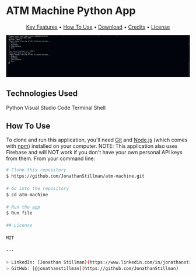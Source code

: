 # ATM Machine Python App
<p align="center">
  <a href="#key-features">Key Features</a> •
  <a href="#how-to-use">How To Use</a> •
  <a href="#download">Download</a> •
  <a href="#credits">Credits</a> •
  <a href="#license">License</a>
</p>

![screenshot](Example1.png)

## Technologies Used
Python
Visual Studio Code
Terminal Shell

## How To Use

To clone and run this application, you'll need [Git](https://git-scm.com) and [Node.js](https://nodejs.org/en/download/) (which comes with [npm](http://npmjs.com)) installed on your computer. NOTE: This application also uses Firebase and will NOT work if you don't have your own personal API keys from them. From your command line:

```bash
# Clone this repository
$ https://github.com/JonathanStillman/atm-machine.git

# Go into the repository
$ cd atm-machine

# Run the app
$ Run file

## License

MIT

---

> LinkedIn: [Jonathan Stillman](https://www.linkedin.com/in/jonathanstillman1/) &nbsp;&middot;&nbsp;
> GitHub: [@jonathanstillman](https://github.com/JonathanStillman)
